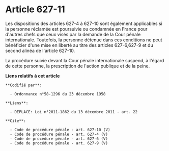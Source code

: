 # Article 627-11

Les dispositions des articles 627-4 à 627-10 sont également applicables si la personne réclamée est poursuivie ou condamnée
en France pour d'autres chefs que ceux visés par la demande de la Cour pénale internationale. Toutefois, la personne détenue
dans ces conditions ne peut bénéficier d'une mise en liberté au titre des articles 627-6,627-9 et du second alinéa de
l'article 627-10. 

La procédure suivie devant la Cour pénale internationale suspend, à l'égard de cette personne, la prescription de l'action
publique et de la peine.

**Liens relatifs à cet article**

	**Codifié par**:

	  - Ordonnance n°58-1296 du 23 décembre 1958

	**Liens**:

	  - DEPLACE: Loi n°2011-1862 du 13 décembre 2011 - art. 22

	**Cite**:

	  - Code de procédure pénale - art. 627-10 (V)
	  - Code de procédure pénale - art. 627-4 (V)
	  - Code de procédure pénale - art. 627-6 (V)
	  - Code de procédure pénale - art. 627-9 (V)

